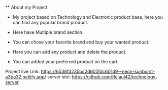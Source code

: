 ** About my Project

* My project based on Technology and Electronic product base, here you can find any popular brand product.

* Here have Multiple brand section.

* You can chose your favorite brand and buy your wanted product.

* Here you can add any product and delete the product.

* You can added your preferred product on the cart. 


Project live Link: https://6538f3235bc2d905fdc601d9--neon-sunburst-a3ba32.netlify.app/
server site: https://github.com/Rejaul42/technology-server

